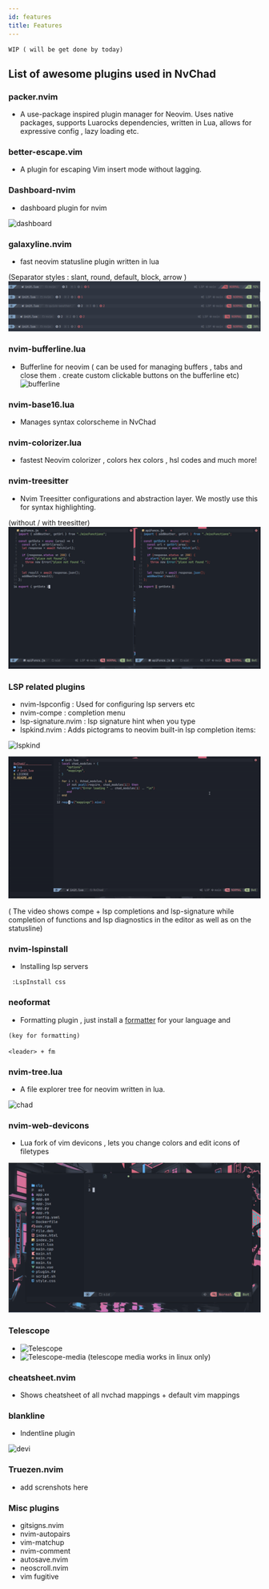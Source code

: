 ```yaml
---
id: features
title: Features
---
```




```
WIP ( will be get done by today)
```

## List of awesome plugins used in NvChad

### packer.nvim

- A use-package inspired plugin manager for Neovim. Uses native packages, supports Luarocks dependencies, written in Lua, allows for expressive config , lazy loading etc.

### better-escape.vim

- A plugin for escaping Vim insert mode without lagging.

### Dashboard-nvim

- dashboard plugin for nvim

![dashboard](https://raw.githubusercontent.com/siduck76/dotfiles/master/rice%20flex/dashboard-nvim.png)

### galaxyline.nvim

- fast neovim statusline plugin written in lua

(Separator styles : slant, round, default, block, arrow )
![nn](/img/features/galaxyline.png) 

### nvim-bufferline.lua

- Bufferline for neovim ( can be used for managing buffers , tabs and close them . create custom clickable buttons on the bufferline etc)
![bufferline](https://raw.githubusercontent.com/siduck76/dotfiles/master/rice%20flex/bufferline.png)

### nvim-base16.lua

- Manages syntax colorscheme in NvChad

### nvim-colorizer.lua

- fastest Neovim colorizer , colors hex colors , hsl codes and much more!

### nvim-treesitter

- Nvim Treesitter configurations and abstraction layer. We mostly use this for syntax highlighting. 

(without / with treesitter)
![treesitter](/img/features/treesitter.png) 


### LSP related plugins 

- nvim-lspconfig : Used for configuring lsp servers etc
- nvim-compe     : completion menu 
- lsp-signature.nvim :  lsp signature hint when you type
- lspkind.nvim  : Adds pictograms to neovim built-in lsp completion items:

![lspkind](https://raw.githubusercontent.com/siduck76/dotfiles/master/rice%20flex/lspkind.png)

![lsp](/img/features/lsp.gif) 

( The video shows compe + lsp completions and lsp-signature while completion of functions and lsp diagnostics in the editor as well as on the statusline)
### nvim-lspinstall

- Installing lsp servers

```
 :LspInstall css
```

### neoformat

- Formatting plugin , just install a [formatter](https://github.com/sbdchd/neoformat#supported-filetypes) for your language and  

```
(key for formatting)

<leader> + fm  
```

### nvim-tree.lua

- A file explorer tree for neovim written in lua.

![chad](https://raw.githubusercontent.com/siduck76/dotfiles/master/rice%20flex/nvimtree.png)

### nvim-web-devicons

- Lua fork of vim devicons , lets you change colors and edit icons of filetypes

![devi](/img/features/devi.png) 

### Telescope

- ![Telescope](https://raw.githubusercontent.com/siduck76/dotfiles/master/rice%20flex/tel.png)
- ![Telescope-media](https://raw.githubusercontent.com/siduck76/dotfiles/master/rice%20flex/telmedia.png)
(telescope media works in linux only)

### cheatsheet.nvim

- Shows cheatsheet of all nvchad mappings + default vim mappings
### blankline

- Indentline plugin

![devi](https://raw.githubusercontent.com/siduck76/dotfiles/master/rice%20flex/blanklineNvim.png) 


### Truezen.nvim

- add screnshots here

### Misc plugins

- gitsigns.nvim
- nvim-autopairs  
- vim-matchup
- nvim-comment
- autosave.nvim     
- neoscroll.nvim 
- vim fugitive

